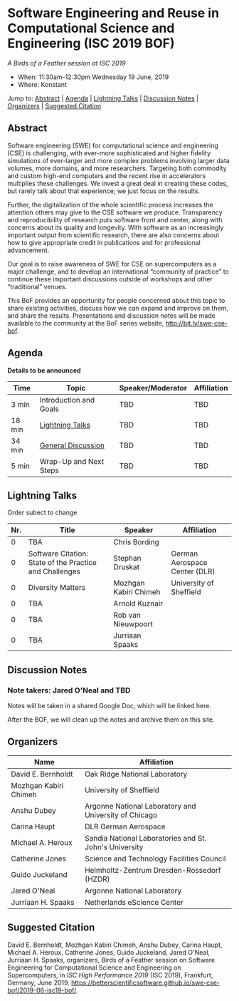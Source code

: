 # Software Engineering and Reuse in Computational Science and Engineering (ISC 2019 BOF)

*A Birds of a Feather session at ISC 2019*
- When: 11:30am-12:30pm Wednesday 19 June, 2019
- Where: Konstant

Jump to: [Abstract](#abstract) \| [Agenda](#agenda) \| [Lightning Talks](#lightning-talks) \| [Discussion Notes](#discussion-notes) \| [Organizers](#organizers) \|  [Suggested Citation](#suggested-citation)

## Abstract

Software engineering (SWE) for computational science and engineering
(CSE) is challenging, with ever-more sophisticated and higher fidelity
simulations of ever-larger and more complex problems involving larger
data volumes, more domains, and more researchers. Targeting both
commodity and custom high-end computers and the recent rise in
accelerators multiplies these challenges. We invest a great deal in
creating these codes, but rarely talk about that experience; we just
focus on the results.

Further, the digitalization of the whole scientific process increases
the attention others may give to the CSE software we
produce. Transparency and reproducibility of research puts software
front and center, along with concerns about its quality and
longevity. With software as an increasingly important output from
scientific research, there are also concerns about how to give
appropriate credit in publications and for professional advancement.

Our goal is to raise awareness of SWE for CSE on supercomputers as a
major challenge, and to develop an international “community of
practice” to continue these important discussions outside of workshops
and other “traditional” venues.

This BoF provides an opportunity for people concerned about this topic
to share existing activities, discuss how we can expand and improve on
them, and share the results. Presentations and discussion notes will
be made available to the community at the BoF series website,
<http://bit.ly/swe-cse-bof>.

## Agenda

**Details to be announced**

Time | Topic | Speaker/Moderator | Affiliation
-----|-------|---------|------------
3 min | Introduction and Goals | TBD | TBD
18 min | [Lightning Talks](#lightning-talks) | TBD | TBD
34 min | [General Discussion](#discussion-notes) | TBD | TBD
5 min | Wrap-Up and Next Steps | TBD | TBD

## Lightning Talks

Order subect to change

Nr. | Title | Speaker | Affiliation
--|-------|-----------|------------
0 | TBA | Chris Bording |
0 | Software Citation: State of the Practice and Challenges | Stephan Druskat | German Aerospace Center (DLR)
0 | Diversity Matters | Mozhgan Kabiri Chimeh | University of Sheffield
0 | TBA | Arnold Kuznair |
0 | TBA | Rob van Nieuwpoort |
0 | TBA | Jurriaan Spaaks |

## Discussion Notes
### Note takers: Jared O'Neal and TBD

Notes will be taken in a shared Google Doc, which will be linked here.

After the BOF, we will clean up the notes and archive them on this site.

## Organizers

Name | Affiliation
-----|------------
David E. Bernholdt | Oak Ridge National Laboratory
Mozhgan Kabiri Chimeh | University of Sheffield
Anshu Dubey | Argonne National Laboratory and University of Chicago
Carina Haupt | DLR German Aerospace
Michael A. Heroux | Sandia National Laboratories and St. John's University
Catherine Jones | Science and Technology Facilities Council
Guido Juckeland | Helmholtz-Zentrum Dresden-Rossedorf (HZDR)
Jared O'Neal | Argonne National Laboratory
Jurriaan H. Spaaks | Netherlands eScience Center

## Suggested Citation

David E. Bernholdt, Mozhgan Kabiri Chimeh, Anshu Dubey, Carina Haupt,
Michael A. Heroux, Catherine Jones, Guido Juckeland, Jared O'Neal,
Jurriaan H. Spaaks, organizers, Birds of a Feather session on Software
Engineering for Computational Science and Engineering on
Supercomputers, in _ISC High Performance 2019_ (ISC 2019), Frankfurt,
Germany, June 2019.
<https://betterscientificsoftware.github.io/swe-cse-bof/2019-06-isc19-bof/>.
